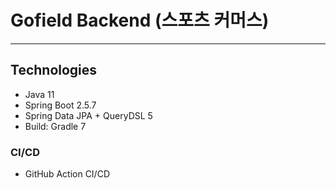 # Gofield Backend (스포츠 커머스)

---

## Technologies
- Java 11
- Spring Boot 2.5.7
- Spring Data JPA + QueryDSL 5
- Build: Gradle 7

### CI/CD
- GitHub Action CI/CD
